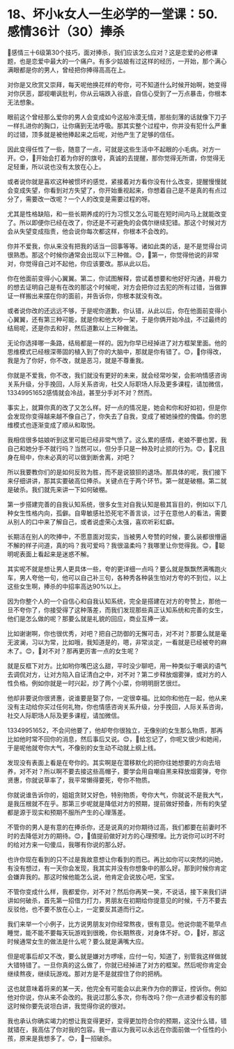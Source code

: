 # 18、坏小k女人一生必学的一堂课：50.感情36计（30）捧杀

🎼感情三十6级第30个技巧，面对捧杀，我们应该怎么应对？这是恋爱的必修课题，也是恋爱中最大的一个痛户。有多少姑娘有过这样的经历，一开始，那个满心满眼都是你的男人，曾经把你捧得高高在上。

对你是又欣赏又崇拜，每天呢他换花样的夸你，可不知道什么时候开始啊，她变得对你厌恶，鄙视嘲讽批判，你从云端跌入谷底，自信心受到了一万点暴击，你根本无法想象。

眼前这个曾经那么爱你的男人会变成如今这般冷漠无情，那些刻薄的话就像下刀子一样扎进你的胸口，让你痛到无法呼吸。那其实整个过程中，你并没有犯什么严重的过错，顶多就是被他捧起来之后呢，对他产生了足够的信任。

因此变得任性了一些，随意了一点，可就是这些生活中不起眼的小毛病。对方一开。😊，🎼开始会打着为你好的旗号，真诚的去提醒，那你觉得无所谓，你觉得无足轻重，所以说也没有太放在心上。

或者说你就是喜欢这种被惯坏的感觉，紧接着对方看你没有什么改变，提醒慢慢就会变成失望，你看到对方失望了，你开始重视起来，你想着自己是不是真的有点过分了，需要改一改呢？一个人的改变是需要过程的呀。

尤其是性格缺陷，和一些长期养成的行为习惯又怎么可能在短时间内马上就能改变了。所以即便你已经在改了，你还是不可避免的会偶尔继续犯错。那这个时候对方会从失望变成指责，他会说你每次都这样，你根本不会改的。

你并不爱我，你从来没有把我的话当一回事等等。诸如此类的话，是不是觉得台词很熟悉。那这个时候你通常会出现以下三种做。😊，🎼第一，你觉得他说的非常对，你觉得自己对不起他，你应该要改。那从此以后。

你在他面前变得小心翼翼。第二，你试图解释，尝试着想要和他好好沟通，并极力的想去证明自己是有在改的那这个时候呢，对方会把你过去犯的所有过错，当做罪证一样搬出来摆在你的面前，并告诉你，你根本就没有改。

或者说你改的还远远不够，于是呢你道歉，你认错，从此以后，你在他面前变得小心翼翼，还有第三种可能，就是你和他大吵一架，于是你俩开始冷战，不过最终的结局呢，还是你去和好，然后道歉以上三种做法。

无论你选择哪一条路，结局都是一样的。因为你早已经掉进了对方框架里面。他的思维模式已经根深蒂固的植入到了你的大脑中，那就是你有错了。😊，🎼你得改，我是为了你好，你不改，就是恶习，就是不尊重我。

你就是不爱我，你不改，我们就没有更好的未来，就会经常吵架，会影响情感咨询关系升级，分手挽回，人际关系咨询，社交人际职场人际及更多课程，请加微信，13349951652感情就会冷战，甚至分手对不对？然而。

事实上，就算你真的改了又怎么样。好一点的情况是，她会和你和好如初，但是你会发现你变得越来越不像自己了，你失去了自我，变成了被她操控的傀儡。你的思维模式也逐渐变成了顺从和取悦。

我相信很多姑娘听到这里可能已经非常气愤了。这么累的感情，老娘不要也罢，我自己和她分手不就行吗？当然可以，但分手只是一种及时止损的行为。😊，🎼况且身在局中，你未必真的可以做到断舍离，对吧？

所以我要教你们的是如何反败为胜，而不是说狼狈的退场。那具体的呢，我们接下来仔细讲讲，那其实要破高位捧杀。关键点在于两个环节。第一就是破棚。第二就是破杀。我们就先来讲一下如何破棚。

第一步搭建完善的自我认知系统，很多女生对自我认知是极其盲目的，例如以下几种女生性格内向，孤僻。自卑敏感社恐死宅不善言谈，过于在意他人的看法，需要从别人的口中来了解自己，或者说虚荣心太强，喜欢听彩虹癖。

长期活在别人的吹捧中，不愿意面对现实，当被男人夸赞的时候，要么装都很懵逼不解的样子问道，真的吗？我可爱吗？我很温柔吗？我哪里让你觉得我。😊，🎼聪明呢表面上看起来是迷惑不解。

其实呢不就是想让男人更具体一些，夸的更详细一点吗？要么就是飘飘然满嘴跑火车，男人夸他一句，他可以自己补三句，各种秀各种装生怕对方夸的不到位，以上这些女生啊，捧杀的中招率高达90%以上。

因为你整个人的一个自信心和自我认知系统，完全是搭建在对方的夸赞上，那他一旦不夸你了，你接受得了这种落差，而我们发现那些真正认知系统和完善的女生，他们是怎么做的呢？那要么就是礼貌的回应，商业互捧一波。

比如谢谢啊，你也很优秀，对吧？把自己防御的无懈可击，对不对？那要么就是毫无波澜，习以为常，比如哦，我知道是的，嗯，非常淡定，一看就是已经被夸的麻木了。😊，🎼对不对？那再更厉害一点的女生呢？

就是反框下对方。比如哟你嘴巴这么甜，平时没少聊吧，用一种类似于嘲讽的语气去调侃对方，让对方陷入自证清白之中，对不对？第二步释放烟雾弹，或对方的人性负格。例如你就是一时兴起，炒了两个小菜，你明明厨艺很烂。

他却非要说你很贤惠，说谁要是娶了你，一定很幸福。比如你和他在一起，他从来没有主动给你买过任何礼物，你也情感咨询关系升级，分手挽回，人际关系咨询，社交人际职场人际及更多课程，请加微信。

13349951652，不会问他要了，他却夸你很独立，无像别的女生那么物质，那再比如他时常不回你的消息，然后事后又说。😊，🎼给忘记了，你呢又很少和她闹，于是呢他就夸你大气，不像别的女生动不动就上纲上线。

发现没有表面上看是在夸你的。其实啊是在潜移默化的把你往她想要的方向去培养，对不对？所以啊不要去接这些高帽子，要学会用自嘲自黑来释放烟雾弹，夸你贤惠，你就说草率了，我平常懒得要死，夸你不物质。

你就说谁告诉你的，姐姐贪财又好色，特别物质，夸你大气，你就说不是我大气，是我压根就不在乎。那第三步呢就是降低对方的预期，提前做好预备，所有的失望都是源于现实和预期不服所产生的心理落差。

不管你的男人是有意的在捧杀你，还是说真的对你期待过高，我们都要在前妻时不时的去降低对方的期待。😊，🎼值提前做好对方的心理预埋。比方说你可以时不时的给对方来一句傻瓜，我哪有你说的那么好。

也许你现在看到的只不过是我故意想让你看到的而已。再比如你可以突然的问她，有没有想过，有一天你会发现，我其实并没有你想象中的那么好。那到时候你肯定会嫌弃我的。那这时候他能怎么说，他肯定会说放心吧，宝宝。

不管你变成什么样，我都爱你，对不对？然后你再笑一笑，不说话，接下来我们讲讲如何破杀，首先第一招借力打力，男朋友在初期给你提意见的时候，千万不要去反驳他，也不要不放在心上，一定要反其道而行之。

我们来举一个小例子，比方说男朋友对你经常熬夜，很有意见。他说你能不能早点睡觉，能不能不要每天玩游戏到很晚，你长期熬夜，对身体不好。😊，🎼好，那这时候通常女生的做法是什么呢？要么就是满嘴大应。

但是呢事后却又不改，要么就是嫌对方啰嗦，应付一句，知道了，别管我这样做就大错特错了。一旦你真的这么做了，你就已经掉进了对方的框架。然后呢你肯定会继续熬夜，继续玩游戏。那对方是不是就捏住了你的把柄。

这也就意味着将来的某一天，他完全有可能会以此来作为你的罪证，控诉你。例如他对你说，你从来不会改的。我说过那么多次，你有改吗？你一点进步都没有的那这时候你要先说坦白讲，我觉得你说的很对。

我也承认你确实竭力的想让我变得更好，变得更加符合你的预期，这没什么错，错就错在，我高估了你对我的包容。我一直以为我可以永远在你面前做一个任性的小孩，原来是我想多了。😊，🎼一招破杀。

